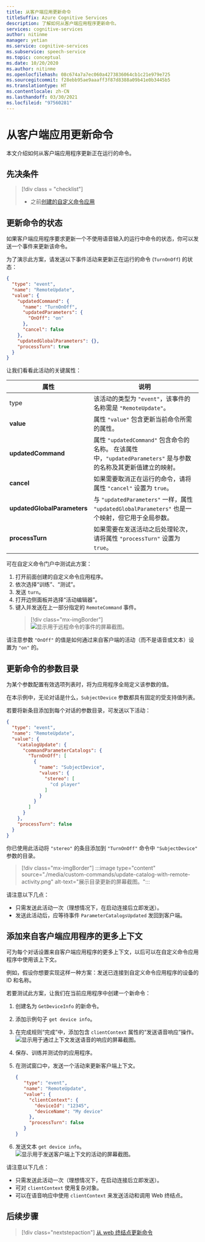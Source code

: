 ```yaml
---
title: 从客户端应用更新命令
titleSuffix: Azure Cognitive Services
description: 了解如何从客户端应用程序更新命令。
services: cognitive-services
author: nitinme
manager: yetian
ms.service: cognitive-services
ms.subservice: speech-service
ms.topic: conceptual
ms.date: 10/20/2020
ms.author: nitinme
ms.openlocfilehash: 08c674a7a7ec060a4273836064cb1c21e979e725
ms.sourcegitcommit: f28ebb95ae9aaaff3f87d8388a09b41e0b3445b5
ms.translationtype: HT
ms.contentlocale: zh-CN
ms.lasthandoff: 03/30/2021
ms.locfileid: "97560281"
---
```

# <a name="update-a-command-from-a-client-app"></a>从客户端应用更新命令

本文介绍如何从客户端应用程序更新正在运行的命令。

## <a name="prerequisites"></a>先决条件
> [!div class = "checklist"]
> * 之前[创建的自定义命令应用](quickstart-custom-commands-application.md)

## <a name="update-the-state-of-a-command"></a>更新命令的状态

如果客户端应用程序要求更新一个不使用语音输入的运行中命令的状态，你可以发送一个事件来更新该命令。

为了演示此方案，请发送以下事件活动来更新正在运行的命令 (`TurnOnOff`) 的状态： 

```json
{
  "type": "event",
  "name": "RemoteUpdate",
  "value": {
    "updatedCommand": {
      "name": "TurnOnOff",
      "updatedParameters": {
        "OnOff": "on"
      },
      "cancel": false
    },
    "updatedGlobalParameters": {},
    "processTurn": true
  }
}
```

让我们看看此活动的关键属性：

| 属性 | 说明 |
| ---------------- | --------------------------------------------------------------------------------------------------------------------------- |
| type | 该活动的类型为 `"event"`，该事件的名称需是 `"RemoteUpdate"`。 |
| **value** | 属性 `"value"` 包含更新当前命令所需的属性。 |
| **updatedCommand** | 属性 `"updatedCommand"` 包含命令的名称。 在该属性中，`"updatedParameters"` 是与参数的名称及其更新值建立的映射。 |
| **cancel** | 如果需要取消正在运行的命令，请将属性 `"cancel"` 设置为 `true`。 |
| **updatedGlobalParameters** | 与 `"updatedParameters"` 一样，属性 `"updatedGlobalParameters"` 也是一个映射，但它用于全局参数。 |
| **processTurn** | 如果需要在发送活动之后处理轮次，请将属性 `"processTurn"` 设置为 `true`。 |

可在自定义命令门户中测试此方案：

1. 打开前面创建的自定义命令应用程序。 
1. 依次选择“训练”、“测试”。 
1. 发送 `turn`。
1. 打开边侧面板并选择“活动编辑器”。
1. 键入并发送在上一部分指定的 `RemoteCommand` 事件。
    > [!div class="mx-imgBorder"]
    > ![显示用于远程命令的事件的屏幕截图。](media/custom-commands/send-remote-command-activity.png)

请注意参数 `"OnOff"` 的值是如何通过来自客户端的活动（而不是语音或文本）设置为 `"on"` 的。

## <a name="update-the-catalog-of-the-parameter-for-a-command"></a>更新命令的参数目录

为某个参数配置有效选项列表时，将为应用程序全局定义该参数的值。 

在本示例中，无论对话是什么，`SubjectDevice` 参数都具有固定的受支持值列表。

若要将新条目添加到每个对话的参数目录，可发送以下活动：

```json
{
  "type": "event",
  "name": "RemoteUpdate",
  "value": {
    "catalogUpdate": {
      "commandParameterCatalogs": {
        "TurnOnOff": [
          {
            "name": "SubjectDevice",
            "values": {
              "stereo": [
                "cd player"
              ]
            }
          }
        ]
      }
    },
    "processTurn": false
  }
}
```
你已使用此活动将 `"stereo"` 的条目添加到 `"TurnOnOff"` 命令中 `"SubjectDevice"` 参数的目录。

> [!div class="mx-imgBorder"]
> :::image type="content" source="./media/custom-commands/update-catalog-with-remote-activity.png" alt-text="展示目录更新的屏幕截图。":::

请注意以下几点：
- 只需发送此活动一次（理想情况下，在启动连接后立即发送）。
- 发送此活动后，应等待事件 `ParameterCatalogsUpdated` 发回到客户端。

## <a name="add-more-context-from-the-client-application"></a>添加来自客户端应用程序的更多上下文

可为每个对话设置来自客户端应用程序的更多上下文，以后可以在自定义命令应用程序中使用该上下文。 

例如，假设你想要实现这样一种方案：发送已连接到自定义命令应用程序的设备的 ID 和名称。

若要测试此方案，让我们在当前应用程序中创建一个新命令：
1. 创建名为 `GetDeviceInfo` 的新命令。
1. 添加示例句子 `get device info`。
1. 在完成规则“完成”中，添加包含 `clientContext` 属性的“发送语音响应”操作。 
   ![显示用于通过上下文发送语音的响应的屏幕截图。](media/custom-commands/send-speech-response-context.png)
1. 保存、训练并测试你的应用程序。
1. 在测试窗口中，发送一个活动来更新客户端上下文。

    ```json
    {
       "type": "event",
       "name": "RemoteUpdate",
       "value": {
         "clientContext": {
           "deviceId": "12345",
           "deviceName": "My device"
         },
         "processTurn": false
       }
    }
    ```
1. 发送文本 `get device info`。
   ![显示用于发送客户端上下文的活动的屏幕截图。](media/custom-commands/send-client-context-activity.png)

请注意以下几点：
- 只需发送此活动一次（理想情况下，在启动连接后立即发送）。
- 可对 `clientContext` 使用复杂对象。
- 可以在语音响应中使用 `clientContext` 来发送活动和调用 Web 终结点。

## <a name="next-steps"></a>后续步骤

> [!div class="nextstepaction"]
> [从 web 终结点更新命令](./how-to-custom-commands-update-command-from-web-endpoint.md)
